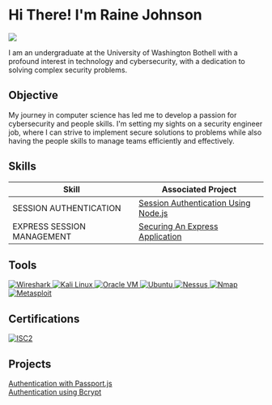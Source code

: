 # Hi There! I'm Raine Johnson
<a href="https://www.linkedin.com/in/raine-johnson/"><img src="https://img.shields.io/badge/-LinkedIn-0072b1?&style=for-the-badge&logo=linkedin&logoColor=white" /></a>

I am an undergraduate at the University of Washington Bothell with a profound interest in technology and cybersecurity, with a dedication to solving complex security problems.

## Objective

My journey in computer science has led me to develop a passion for cybersecurity and people skills. I'm setting my sights on a security engineer job, where I can strive to implement secure solutions to problems while also having the people skills to manage teams efficiently and effectively.

## Skills

| Skill                                         | Associated Project         |
|-----------------------------------------------|----------------------------|
| SESSION AUTHENTICATION                        | <a href="https://github.com/RaineJohnson/Session-Authentication.git">Session Authentication Using Node.js</a>|
| EXPRESS SESSION MANAGEMENT                    | <a href="https://github.com/RaineJohnson/Express-Session-Management.git">Securing An Express Application</a>|

## Tools

<a href="https://www.wireshark.org" target="_blank">
  <img src="https://img.shields.io/badge/-Wireshark-1679A7?&style=for-the-badge&logo=Wireshark&logoColor=white" alt="Wireshark"/>
</a>
<a href="https://www.kali.org" target="_blank">
  <img src="https://img.shields.io/badge/-Kali%20Linux-557C94?&style=for-the-badge&logo=kalilinux&logoColor=white" alt="Kali Linux"/>
</a>
<a href="https://www.oracle.com/virtualization/" target="_blank">
  <img src="https://img.shields.io/badge/-Oracle%20VM-F80000?&style=for-the-badge&logo=oracle&logoColor=white" alt="Oracle VM"/>
</a>
<a href="https://ubuntu.com" target="_blank">
  <img src="https://img.shields.io/badge/-Ubuntu-E95420?&style=for-the-badge&logo=ubuntu&logoColor=white" alt="Ubuntu"/>
</a>
<a href="https://www.tenable.com/products/nessus" target="_blank">
  <img src="https://img.shields.io/badge/-Nessus-00A1E0?&style=for-the-badge&logo=tenable&logoColor=white" alt="Nessus"/>
</a>
<a href="https://nmap.org" target="_blank">
  <img src="https://img.shields.io/badge/-Nmap-4682B4?&style=for-the-badge&logo=nmap&logoColor=white" alt="Nmap"/>
</a>
<a href="https://www.metasploit.com" target="_blank">
  <img src="https://img.shields.io/badge/-Metasploit-000000?&style=for-the-badge&logo=metasploit&logoColor=white" alt="Metasploit"/>
</a>




## Certifications

<a href="https://www.isc2.org" target="_blank">
  <img src="https://img.shields.io/badge/-ISC2-007D74?&style=for-the-badge&logo=isc2&logoColor=white" alt="ISC2"/>
</a>


## Projects

<a href="https://github.com/RaineJohnson/Authentication-with-passport.js.git">Authentication with Passport.js</a> <br/>
<a href="https://github.com/RaineJohnson/Bcrypt-Authentication.git">Authentication using Bcrypt</a>

